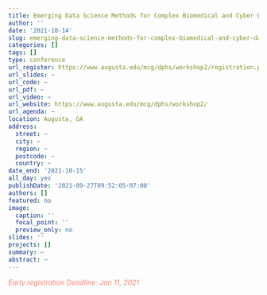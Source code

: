 ```yaml
---
title: Emerging Data Science Methods for Complex Biomedical and Cyber Data Workshop
author: ''
date: '2021-10-14'
slug: emerging-data-science-methods-for-complex-biomedical-and-cyber-data-workshop
categories: []
tags: []
type: conference
url_register: https://www.augusta.edu/mcg/dphs/workshop2/registration.php
url_slides: ~
url_code: ~
url_pdf: ~
url_video: ~
url_website: https://www.augusta.edu/mcg/dphs/workshop2/
url_agenda: ~
location: Augusta, GA
address:
  street: ~
  city: ~
  region: ~
  postcode: ~
  country: ~
date_end: '2021-10-15'
all_day: yes
publishDate: '2021-09-27T09:52:05-07:00'
authors: []
featured: no
image:
  caption: ''
  focal_point: ''
  preview_only: no
slides: ''
projects: []
summary: ~
abstract: ~
---
```

<span style="color: salmon;">*Early registration Deadline: Jan 11, 2021*</span>

<!--more-->
